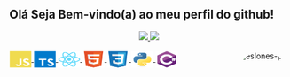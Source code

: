 ## Olá Seja Bem-vindo(a) ao meu perfil do github!
<div align="center">
  <a href="https://github.com/eslones">
  <img height="180em" src="https://github-readme-stats.vercel.app/api?username=eslones&show_icons=true&theme=ocean_dark&include_all_commits=true&count_private=true"/>
  <img height="180em" src="https://github-readme-stats.vercel.app/api/top-langs/?username=eslones&layout=compact&langs_count=7&theme=ocean_dark"/>
</div>
<div style="display: inline_block"><br>
  <img align="center" alt="eslones-Js" height="30" width="40" src="https://raw.githubusercontent.com/devicons/devicon/master/icons/javascript/javascript-plain.svg">
  <img align="center" alt="eslones-Ts" height="30" width="40" src="https://raw.githubusercontent.com/devicons/devicon/master/icons/typescript/typescript-plain.svg">
  <img align="center" alt="eslones-React" height="30" width="40" src="https://raw.githubusercontent.com/devicons/devicon/master/icons/react/react-original.svg">
  <img align="center" alt="eslones-HTML" height="30" width="40" src="https://raw.githubusercontent.com/devicons/devicon/master/icons/html5/html5-original.svg">
  <img align="center" alt="esloes-CSS" height="30" width="40" src="https://raw.githubusercontent.com/devicons/devicon/master/icons/css3/css3-original.svg">
  <img align="center" alt="eslones-Python" height="30" width="40" src="https://raw.githubusercontent.com/devicons/devicon/master/icons/python/python-original.svg">
  <img align="center" alt="eslones-Csharp" height="30" width="40" src="https://raw.githubusercontent.com/devicons/devicon/master/icons/csharp/csharp-original.svg">
  <img align="right" alt="eslones-pic" height="150" style="border-radius:50px;" src="https://avatars.githubusercontent.com/u/51522707?v=4"

</div>

